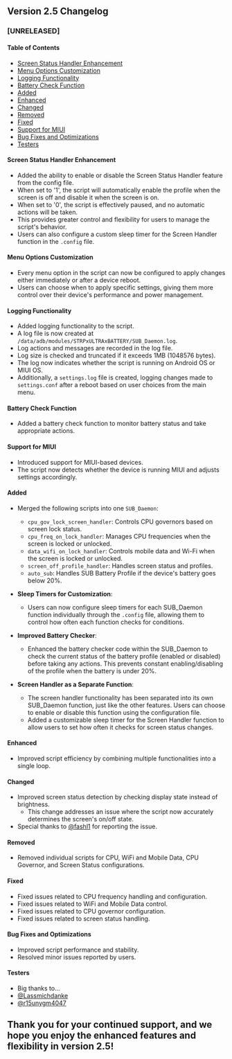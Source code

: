 ## Version 2.5 Changelog

### [UNRELEASED]

#### Table of Contents
- [Screen Status Handler Enhancement](#screen-status-handler-enhancement)
- [Menu Options Customization](#menu-options-customization)
- [Logging Functionality](#logging-functionality)
- [Battery Check Function](#battery-check-function)
- [Added](#added)
- [Enhanced](#enhanced)
- [Changed](#changed)
- [Removed](#removed)
- [Fixed](#fixed)
- [Support for MIUI](#support-for-miui)
- [Bug Fixes and Optimizations](#bug-fixes-and-optimizations)
- [Testers](#testers)

#### Screen Status Handler Enhancement
- Added the ability to enable or disable the Screen Status Handler feature from the config file.
- When set to '1', the script will automatically enable the profile when the screen is off and disable it when the screen is on.
- When set to '0', the script is effectively paused, and no automatic actions will be taken.
- This provides greater control and flexibility for users to manage the script's behavior.
- Users can also configure a custom sleep timer for the Screen Handler function in the `.config` file.

#### Menu Options Customization
- Every menu option in the script can now be configured to apply changes either immediately or after a device reboot.
- Users can choose when to apply specific settings, giving them more control over their device's performance and power management.

#### Logging Functionality
- Added logging functionality to the script.
- A log file is now created at `/data/adb/modules/STRPxULTRAxBATTERY/SUB_Daemon.log`.
- Log actions and messages are recorded in the log file.
- Log size is checked and truncated if it exceeds 1MB (1048576 bytes).
- The log now indicates whether the script is running on Android OS or MIUI OS.
- Additionally, a `settings.log` file is created, logging changes made to `settings.conf` after a reboot based on user choices from the main menu.

#### Battery Check Function
- Added a battery check function to monitor battery status and take appropriate actions.

#### Support for MIUI
- Introduced support for MIUI-based devices.
- The script now detects whether the device is running MIUI and adjusts settings accordingly.

#### Added
- Merged the following scripts into one `SUB_Daemon`:
  - `cpu_gov_lock_screen_handler`: Controls CPU governors based on screen lock status.
  - `cpu_freq_on_lock_handler`: Manages CPU frequencies when the screen is locked or unlocked.
  - `data_wifi_on_lock_handler`: Controls mobile data and Wi-Fi when the screen is locked or unlocked.
  - `screen_off_profile_handler`: Handles screen status and profiles.
  - `auto_sub`:
    Handles SUB Battery Profile if the device's battery goes below 20%.

- **Sleep Timers for Customization**:
   - Users can now configure sleep timers for each SUB_Daemon function individually through the `.config` file, allowing them to control how often each function checks for conditions.

 - **Improved Battery Checker**:
   - Enhanced the battery checker code within the SUB_Daemon to check the current status of the battery profile (enabled or disabled) before taking any actions. This prevents constant enabling/disabling of the profile when the battery is under 20%.

- **Screen Handler as a Separate Function**:
   - The screen handler functionality has been separated into its own SUB_Daemon function, just like the other features. Users can choose to enable or disable this function using the configuration file.
   - Added a customizable sleep timer for the Screen Handler function to allow users to set how often it checks for screen status changes.

#### Enhanced
- Improved script efficiency by combining multiple functionalities into a single loop.

#### Changed
- Improved screen status detection by checking display state instead of brightness.
  - This change addresses an issue where the script now accurately determines the screen's on/off state.
- Special thanks to [@fashl1](https://t.me/fashl1) for reporting the issue.

#### Removed
- Removed individual scripts for CPU, WiFi and Mobile Data, CPU Governor, and Screen Status configurations.

#### Fixed
- Fixed issues related to CPU frequency handling and configuration.
- Fixed issues related to WiFi and Mobile Data control.
- Fixed issues related to CPU governor configuration.
- Fixed issues related to screen status handling.

#### Bug Fixes and Optimizations
- Improved script performance and stability.
- Resolved minor issues reported by users.

#### Testers
- Big thanks to...
- [@Lassmichdanke](https://t.me/Lassmichdanke)
- [@r15unygm4047](https://t.me/r15unygm4047)

Thank you for your continued support, and we hope you enjoy the enhanced features and flexibility in version 2.5!
------